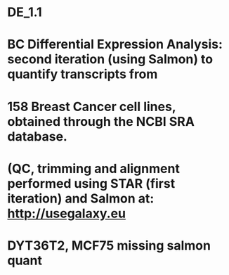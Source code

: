 # DE_1.1
# BC Differential Expression Analysis: second iteration (using Salmon) to quantify transcripts from
# 158 Breast Cancer cell lines, obtained through the NCBI SRA database. 
# (QC, trimming and alignment performed using STAR (first iteration) and Salmon at: http://usegalaxy.eu

# DYT36T2, MCF75 missing salmon quant
